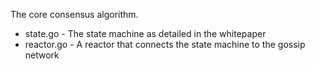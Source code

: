 The core consensus algorithm.

* state.go - The state machine as detailed in the whitepaper
* reactor.go - A reactor that connects the state machine to the gossip network

